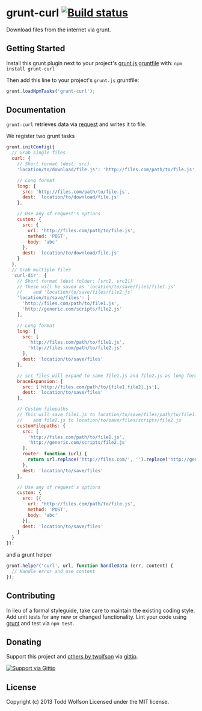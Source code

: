 # grunt-curl [![Build status](https://travis-ci.org/twolfson/grunt-curl.png?branch=master)](https://travis-ci.org/twolfson/grunt-curl)

Download files from the internet via grunt.

## Getting Started
Install this grunt plugin next to your project's [grunt.js gruntfile][getting_started] with: `npm install grunt-curl`

Then add this line to your project's `grunt.js` gruntfile:

```javascript
grunt.loadNpmTasks('grunt-curl');
```

[grunt]: http://gruntjs.com/
[getting_started]: https://github.com/gruntjs/grunt/blob/master/docs/getting_started.md

## Documentation
`grunt-curl` retrieves data via [request][request] and writes it to file.

We register two grunt tasks
```js
grunt.initConfig({
  // Grab single files
  curl: {
    // Short format (dest: src)
    'location/to/download/file.js': 'http://files.com/path/to/file.js',

    // Long format
    long: {
      src: 'http://files.com/path/to/file.js',
      dest: 'location/to/download/file.js'
    },

    // Use any of request's options
    custom: {
      src: {
        url: 'http://files.com/path/to/file.js',
        method: 'POST',
        body: 'abc'
      },
      dest: 'location/to/download/file.js'
    }
  },
  // Grab multiple files
  'curl-dir': {
    // Short format (dest folder: [src1, src2])
    // These will be saved as 'location/to/save/files/file1.js'
    //    and 'location/to/save/files/file2.js'
    'location/to/save/files': [
      'http://files.com/path/to/file1.js',
      'http://generic.com/scripts/file2.js'
    ],

    // Long format
    long: {
      src: [
        'http://files.com/path/to/file1.js',
        'http://files.com/path/to/file2.js'
      ],
      dest: 'location/to/save/files'
    },

    // src files will expand to same file1.js and file2.js as long format
    braceExpansion: {
      src: ['http://files.com/path/to/{file1,file2}.js'],
      dest: 'location/to/save/files'
    },

    // Custom filepaths
    // This will save file1.js to location/to/save/files/path/to/file1.js
    //    and file2.js to location/to/save/files/scripts/file2.js
    customFilepaths: {
      src: [
        'http://files.com/path/to/file1.js',
        'http://generic.com/scripts/file2.js'
      ],
      router: function (url) {
        return url.replace('http://files.com/', '').replace('http://generic.com/', '');
      },
      dest: 'location/to/save/files'
    },

    // Use any of request's options
    custom: {
      src: [{
        url: 'http://files.com/path/to/file.js',
        method: 'POST',
        body: 'abc'
      }],
      dest: 'location/to/save/files'
    }
  }
}):
```

and a grunt helper
```js
grunt.helper('curl', url, function handleData (err, content) {
  // Handle error and use content
});
```

[request]: https://github.com/mikeal/request

## Contributing
In lieu of a formal styleguide, take care to maintain the existing coding style. Add unit tests for any new or changed functionality. Lint your code using [grunt][grunt] and test via `npm test`.

## Donating
Support this project and [others by twolfson][gittip] via [gittip][].

[![Support via Gittip][gittip-badge]][gittip]

[gittip-badge]: https://rawgithub.com/twolfson/gittip-badge/master/dist/gittip.png
[gittip]: https://www.gittip.com/twolfson

## License
Copyright (c) 2013 Todd Wolfson
Licensed under the MIT license.
